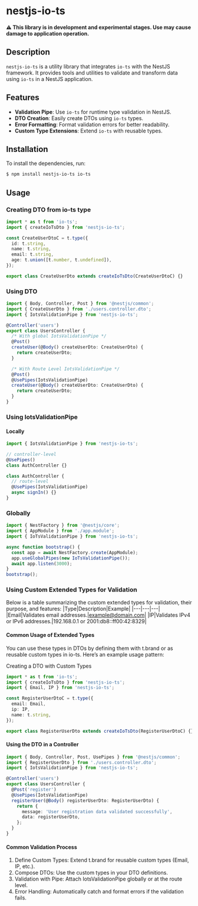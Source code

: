 # nestjs-io-ts

**⚠️ This library is in development and experimental stages. Use may cause damage to application operation.**

## Description

`nestjs-io-ts` is a utility library that integrates `io-ts` with the NestJS framework. It provides tools and utilities to validate and transform data using `io-ts` in a NestJS application.

## Features

- **Validation Pipe**: Use `io-ts` for runtime type validation in NestJS.
- **DTO Creation**: Easily create DTOs using `io-ts` types.
- **Error Formatting**: Format validation errors for better readability.
- **Custom Type Extensions**: Extend `io-ts` with reusable types.

## Installation

To install the dependencies, run:

```bash
$ npm install nestjs-io-ts io-ts
```

## Usage

### Creating DTO from io-ts type

```typescript
import * as t from 'io-ts';
import { createIoTsDto } from 'nestjs-io-ts';

const CreateUserDtoC = t.type({
  id: t.string,
  name: t.string,
  email: t.string,
  age: t.union([t.number, t.undefined]),
});

export class CreateUserDto extends createIoTsDto(CreateUserDtoC) {}
```

### Using DTO

```typescript
import { Body, Controller, Post } from '@nestjs/common';
import { CreateUserDto } from './users.controller.dto';
import { IotsValidationPipe } from 'nestjs-io-ts';

@Controller('users')
export class UsersController {
  /* With global IotsValidationPipe */
  @Post()
  createUser(@Body() createUserDto: CreateUserDto) {
    return createUserDto;
  }

  /* With Route Level IotsValidationPipe */
  @Post()
  @UsePipes(IotsValidationPipe)
  createUser(@Body() createUserDto: CreateUserDto) {
    return createUserDto;
  }
}
```

### Using IotsValidationPipe

#### Locally

```typescript
import { IotsValidationPipe } from 'nestjs-io-ts';

// controller-level
@UsePipes()
class AuthController {}

class AuthController {
  // route-level
  @UsePipes(IotsValidationPipe)
  async signIn() {}
}
```

### Globally

```typescript
import { NestFactory } from '@nestjs/core';
import { AppModule } from './app.module';
import { IoTsValidationPipe } from 'nestjs-io-ts';

async function bootstrap() {
  const app = await NestFactory.create(AppModule);
  app.useGlobalPipes(new IoTsValidationPipe());
  await app.listen(3000);
}
bootstrap();
```

### Using Custom Extended Types for Validation

Below is a table summarizing the custom extended types for validation, their purpose, and features:
|Type|Description|Example|
|---|---|---|
|Email|Validates email addresses.|example@domain.com|
|IP|Validates IPv4 or IPv6 addresses.|192.168.0.1 or 2001:db8::ff00:42:8329|

#### Common Usage of Extended Types

You can use these types in DTOs by defining them with t.brand or as reusable custom types in io-ts. Here’s an example usage pattern:

Creating a DTO with Custom Types

```typescript
import * as t from 'io-ts';
import { createIoTsDto } from 'nestjs-io-ts';
import { Email, IP } from 'nestjs-io-ts';

const RegisterUserDtoC = t.type({
  email: Email,
  ip: IP,
  name: t.string,
});

export class RegisterUserDto extends createIoTsDto(RegisterUserDtoC) {}
```

#### Using the DTO in a Controller

```typescript
import { Body, Controller, Post, UsePipes } from '@nestjs/common';
import { RegisterUserDto } from './users.controller.dto';
import { IotsValidationPipe } from 'nestjs-io-ts';

@Controller('users')
export class UsersController {
  @Post('register')
  @UsePipes(IotsValidationPipe)
  registerUser(@Body() registerUserDto: RegisterUserDto) {
    return {
      message: 'User registration data validated successfully',
      data: registerUserDto,
    };
  }
}
```

#### Common Validation Process

1. Define Custom Types: Extend t.brand for reusable custom types (Email, IP, etc.).
2. Compose DTOs: Use the custom types in your DTO definitions.
3. Validation with Pipe: Attach IotsValidationPipe globally or at the route level.
4. Error Handling: Automatically catch and format errors if the validation fails.
